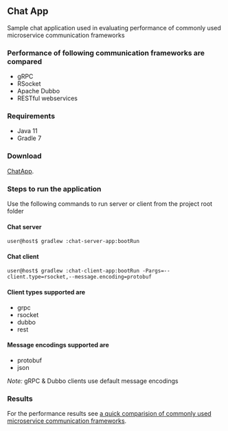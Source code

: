 ## Chat App
Sample chat application used in evaluating performance of commonly used microservice communication frameworks

### Performance of following communication frameworks are compared
* gRPC
* RSocket
* Apache Dubbo
* RESTful webservices

### Requirements
* Java 11
* Gradle 7

### Download
[ChatApp](https://github.com/thirulabs/chat-app/archive/refs/tags/1.0.0.zip).


### Steps to run the application
Use the following commands to run server or client from the project root folder 
#### Chat server
```console
user@host$ gradlew :chat-server-app:bootRun
```
#### Chat client
```console
user@host$ gradlew :chat-client-app:bootRun -Pargs=--client.type=rsocket,--message.encoding=protobuf
```

#### Client types supported are
- grpc
- rsocket
- dubbo
- rest

#### Message encodings supported are
- protobuf
- json

*Note:* gRPC & Dubbo clients use default message encodings 

### Results
For the performance results see [a quick comparision of commonly used microservice communication frameworks](https://medium.com/todo).

